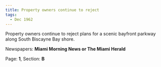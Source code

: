 ```yaml
---  
title: Property owners continue to reject  
tags:  
  - Dec 1962  
---  
```

  
Property owners continue to reject plans for a scenic bayfront parkway along South Biscayne Bay shore.  
  
Newspapers: **Miami Morning News or The Miami Herald**  
  
Page: **1**, Section: **B** 
